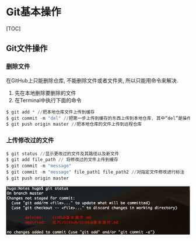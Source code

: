 # Git基本操作
[TOC]

## Git文件操作

### 删除文件

在GitHub上只能删除仓库, 不能删除文件或者文件夹, 所以只能用命令来解决.

1. 先在本地删除要删除的文件
2. 在Terminal中执行下面的命令


```powershell
$ git add * //把本地仓库文件上传到缓存
$ git commit -m "del" //把第一步上传到缓存的东西上传到本地仓库, 其中“del”是操作标识, 内容随便填, 方便用户观看
$ git push origin master //把本地仓库的文件上传到远程仓库
```

### 上传修改过的文件

```powershell
$ git status //显示更改过的文件及其路径以及新文件
$ git add file_path // 将修改过的文件上传到缓存
$ git commit -m "message"
$ git commit -m "message" file_path1 file_path2 //对指定文件修改进行标注
$ git push origin master 
```

![image-20190504121305375](assets/image-20190504121305375.png)